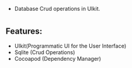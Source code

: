 - Database Crud operations in UIkit.
#
## Features:
 - UIkit(Programmatic UI for the User Interface)
 - Sqlite (Crud Operations)
 - Cocoapod (Dependency Manager)
#

